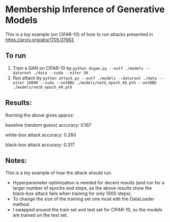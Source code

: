 # Membership Inference of Generative Models

This is a toy example (on CIFAR-10) of how to run attacks presented in https://arxiv.org/abs/1705.07663

## To run

1. Train a GAN on CIFAR-10 by `python dcgan.py --outf ./models --dataroot ./data --cuda --niter 50`
2. Run attack by `python attack.py --outf ./models --dataroot ./data --niter 10000 --cuda --netBBG ./models/netG_epoch_49.pth --netBBD ./models/netD_epoch_49.pth`

## Results:

Running the above gives approx:

baseline (random guess) accuracy: 0.167

white-box attack accuracy: 0.260

black-box attack accuracy: 0.317


## Notes:

This is a toy example of how the attack should run. 
- Hyperparameter optimization is needed for decent results (and run for a larger number of epochs and steps, as the above results show the black-box attack fails when training for only 1000 steps).
- To change the size of the training set one must edit the DataLoader method.
- I swapped around the train set and test set for CIFAR-10, so the models are trained on the test set.
